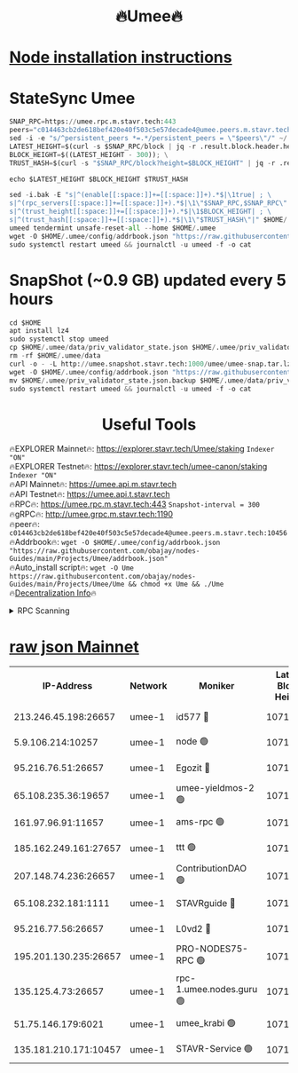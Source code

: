 <h1 align="center"> 🔥Umee🔥</h1>


[Node installation instructions](https://github.com/obajay/nodes-Guides/tree/main/Projects/Umee)
=
# StateSync Umee
```python
SNAP_RPC=https://umee.rpc.m.stavr.tech:443
peers="c014463cb2de618bef420e40f503c5e57decade4@umee.peers.m.stavr.tech:10456"
sed -i -e "s/^persistent_peers *=.*/persistent_peers = \"$peers\"/" ~/.umee/config/config.toml
LATEST_HEIGHT=$(curl -s $SNAP_RPC/block | jq -r .result.block.header.height); \
BLOCK_HEIGHT=$((LATEST_HEIGHT - 300)); \
TRUST_HASH=$(curl -s "$SNAP_RPC/block?height=$BLOCK_HEIGHT" | jq -r .result.block_id.hash)

echo $LATEST_HEIGHT $BLOCK_HEIGHT $TRUST_HASH

sed -i.bak -E "s|^(enable[[:space:]]+=[[:space:]]+).*$|\1true| ; \
s|^(rpc_servers[[:space:]]+=[[:space:]]+).*$|\1\"$SNAP_RPC,$SNAP_RPC\"| ; \
s|^(trust_height[[:space:]]+=[[:space:]]+).*$|\1$BLOCK_HEIGHT| ; \
s|^(trust_hash[[:space:]]+=[[:space:]]+).*$|\1\"$TRUST_HASH\"|" $HOME/.umee/config/config.toml
umeed tendermint unsafe-reset-all --home $HOME/.umee
wget -O $HOME/.umee/config/addrbook.json "https://raw.githubusercontent.com/obajay/nodes-Guides/main/Projects/Umee/addrbook.json"
sudo systemctl restart umeed && journalctl -u umeed -f -o cat
```
# SnapShot (~0.9 GB) updated every 5 hours
```python
cd $HOME
apt install lz4
sudo systemctl stop umeed
cp $HOME/.umee/data/priv_validator_state.json $HOME/.umee/priv_validator_state.json.backup
rm -rf $HOME/.umee/data
curl -o - -L http://umee.snapshot.stavr.tech:1000/umee/umee-snap.tar.lz4 | lz4 -c -d - | tar -x -C $HOME/.umee --strip-components 2
wget -O $HOME/.umee/config/addrbook.json "https://raw.githubusercontent.com/obajay/nodes-Guides/main/Projects/Umee/addrbook.json"
mv $HOME/.umee/priv_validator_state.json.backup $HOME/.umee/data/priv_validator_state.json
sudo systemctl restart umeed && journalctl -u umeed -f -o cat
```
 <h1 align="center"> Useful Tools</h1>

🔥EXPLORER Mainnet🔥:      https://explorer.stavr.tech/Umee/staking             `Indexer "ON"` \
🔥EXPLORER Testnet🔥:        https://explorer.stavr.tech/umee-canon/staking      `Indexer "ON"` \
🔥API Mainnet🔥:                   https://umee.api.m.stavr.tech \
🔥API Testnet🔥:                     https://umee.api.t.stavr.tech \
🔥RPC🔥:                           https://umee.rpc.m.stavr.tech:443                     `Snapshot-interval = 300` \
🔥gRPC🔥:                              http://umee.grpc.m.stavr.tech:1190 \
🔥peer🔥:                     `c014463cb2de618bef420e40f503c5e57decade4@umee.peers.m.stavr.tech:10456` \
🔥Addrbook🔥:    ```wget -O $HOME/.umee/config/addrbook.json "https://raw.githubusercontent.com/obajay/nodes-Guides/main/Projects/Umee/addrbook.json"``` \
🔥Auto_install script🔥: ```wget -O Ume https://raw.githubusercontent.com/obajay/nodes-Guides/main/Projects/Umee/Ume && chmod +x Ume && ./Ume``` \
🔥[Decentralization Info](https://github.com/obajay/StateSync-snapshots/tree/main/Projects/Umee/Decentralization)🔥

<details>
<summary>RPC Scanning</summary>

<h2 align="center"> We scan nodes in real time every 4 hours. And we provide the final result of RPC endpoints.
We cannot influence the operation of these nodes in any way. </h2>


```python
If Voting Power is higher than 0 --> then the Node is a validator of the network and may be subject to attack and be a potential threat to the chain.
```
```python
We marked such validators with a red symbol
```

</details>

[raw json Mainnet](https://rpc-check.umeem.stavr.tech/umeem/rpc-umeem-result.json)
=



<table><tr><th>IP-Address</th><th>Network</th><th>Moniker</th><th>Latest Block Height</th><th>Earliest Block Height</th><th>Catching Up</th><th>Tx Index</th><th>Voting Power</th><th>Scan Time</th></tr><tr><td>213.246.45.198:26657</td><td>umee-1</td><td>id577 🔴</td><td>10710954</td><td>7100001</td><td>False</td><td>on</td><td>35115909</td><td>2024-02-22T18:32:52.216946550UTC</td></tr><tr><td>5.9.106.214:10257</td><td>umee-1</td><td>node 🟢</td><td>10710962</td><td>7942001</td><td>False</td><td>on</td><td>0</td><td>2024-02-22T18:33:42.129507038UTC</td></tr><tr><td>95.216.76.51:26657</td><td>umee-1</td><td>Egozit 🔴</td><td>10710967</td><td>8262001</td><td>False</td><td>off</td><td>38441324</td><td>2024-02-22T18:34:05.376563608UTC</td></tr><tr><td>65.108.235.36:19657</td><td>umee-1</td><td>umee-yieldmos-2 🟢</td><td>10710948</td><td>9575548</td><td>False</td><td>on</td><td>0</td><td>2024-02-22T18:32:17.020479374UTC</td></tr><tr><td>161.97.96.91:11657</td><td>umee-1</td><td>ams-rpc 🟢</td><td>10710970</td><td>10352001</td><td>False</td><td>on</td><td>0</td><td>2024-02-22T18:34:26.328499585UTC</td></tr><tr><td>185.162.249.161:27657</td><td>umee-1</td><td>ttt 🟢</td><td>10710941</td><td>10381617</td><td>False</td><td>on</td><td>0</td><td>2024-02-22T18:33:33.407696485UTC</td></tr><tr><td>207.148.74.236:26657</td><td>umee-1</td><td>ContributionDAO 🟢</td><td>10710968</td><td>10484838</td><td>False</td><td>off</td><td>0</td><td>2024-02-22T18:34:12.781856621UTC</td></tr><tr><td>65.108.232.181:1111</td><td>umee-1</td><td>STAVRguide 🔴</td><td>10710948</td><td>10560001</td><td>False</td><td>on</td><td>357732</td><td>2024-02-22T18:32:14.571881844UTC</td></tr><tr><td>95.216.77.56:26657</td><td>umee-1</td><td>L0vd2 🔴</td><td>10710970</td><td>10610970</td><td>False</td><td>off</td><td>38398278</td><td>2024-02-22T18:34:25.900127895UTC</td></tr><tr><td>195.201.130.235:26657</td><td>umee-1</td><td>PRO-NODES75-RPC 🟢</td><td>10710962</td><td>10676285</td><td>False</td><td>on</td><td>0</td><td>2024-02-22T18:33:39.842157692UTC</td></tr><tr><td>135.125.4.73:26657</td><td>umee-1</td><td>rpc-1.umee.nodes.guru 🟢</td><td>10710967</td><td>10691018</td><td>False</td><td>on</td><td>0</td><td>2024-02-22T18:34:05.699250222UTC</td></tr><tr><td>51.75.146.179:6021</td><td>umee-1</td><td>umee_krabi 🟢</td><td>10710966</td><td>10700217</td><td>False</td><td>on</td><td>0</td><td>2024-02-22T18:33:58.778938212UTC</td></tr><tr><td>135.181.210.171:10457</td><td>umee-1</td><td>STAVR-Service 🟢</td><td>10710968</td><td>10709601</td><td>False</td><td>on</td><td>0</td><td>2024-02-22T18:34:13.120170026UTC</td></tr></table>
